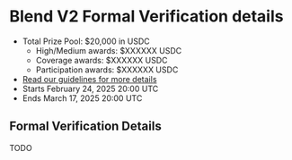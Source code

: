 # Blend V2 Formal Verification details
- Total Prize Pool: $20,000 in USDC 
  - High/Medium awards: $XXXXXX USDC
  - Coverage awards: $XXXXXX USDC
  - Participation awards: $XXXXXX  USDC
- [Read our guidelines for more details](https://docs.code4rena.com/roles/wardens)
- Starts February 24, 2025 20:00 UTC
- Ends March 17, 2025 20:00 UTC

## Formal Verification Details

TODO
